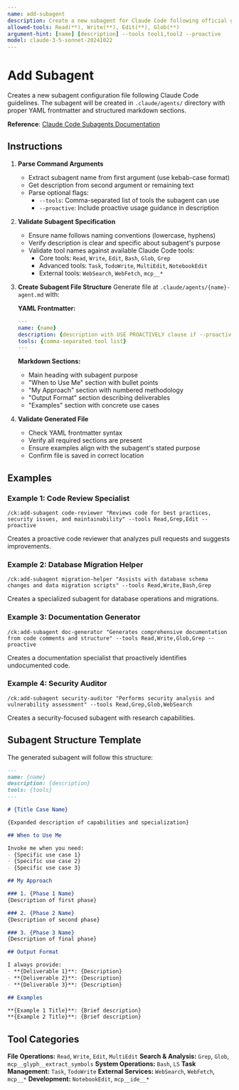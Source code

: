 ```yaml
---
name: add-subagent
description: Create a new subagent for Claude Code following official guidelines
allowed-tools: Read(**), Write(**), Edit(**), Glob(**)
argument-hint: [name] [description] --tools tool1,tool2 --proactive
model: claude-3-5-sonnet-20241022
---
```


# Add Subagent

Creates a new subagent configuration file following Claude Code guidelines. The subagent will be created in `.claude/agents/` directory with proper YAML frontmatter and structured markdown sections.

**Reference**: [Claude Code Subagents Documentation](https://docs.anthropic.com/en/docs/claude-code/sub-agents)

## Instructions

1. **Parse Command Arguments**
   - Extract subagent name from first argument (use kebab-case format)
   - Get description from second argument or remaining text
   - Parse optional flags:
     - `--tools`: Comma-separated list of tools the subagent can use
     - `--proactive`: Include proactive usage guidance in description

2. **Validate Subagent Specification**
   - Ensure name follows naming conventions (lowercase, hyphens)
   - Verify description is clear and specific about subagent's purpose
   - Validate tool names against available Claude Code tools:
     - Core tools: `Read`, `Write`, `Edit`, `Bash`, `Glob`, `Grep`
     - Advanced tools: `Task`, `TodoWrite`, `MultiEdit`, `NotebookEdit`
     - External tools: `WebSearch`, `WebFetch`, `mcp__*`

3. **Create Subagent File Structure**
   Generate file at `.claude/agents/{name}-agent.md` with:

   **YAML Frontmatter:**
   ```yaml
   ---
   name: {name}
   description: {description with USE PROACTIVELY clause if --proactive flag}
   tools: {comma-separated tool list}
   ---
   ```

   **Markdown Sections:**
   - Main heading with subagent purpose
   - "When to Use Me" section with bullet points
   - "My Approach" section with numbered methodology
   - "Output Format" section describing deliverables
   - "Examples" section with concrete use cases

4. **Validate Generated File**
   - Check YAML frontmatter syntax
   - Verify all required sections are present
   - Ensure examples align with the subagent's stated purpose
   - Confirm file is saved in correct location

## Examples

### Example 1: Code Review Specialist
```
/ck:add-subagent code-reviewer "Reviews code for best practices, security issues, and maintainability" --tools Read,Grep,Edit --proactive
```
Creates a proactive code reviewer that analyzes pull requests and suggests improvements.

### Example 2: Database Migration Helper
```
/ck:add-subagent migration-helper "Assists with database schema changes and data migration scripts" --tools Read,Write,Bash,Grep
```
Creates a specialized subagent for database operations and migrations.

### Example 3: Documentation Generator
```
/ck:add-subagent doc-generator "Generates comprehensive documentation from code comments and structure" --tools Read,Write,Glob,Grep --proactive
```
Creates a documentation specialist that proactively identifies undocumented code.

### Example 4: Security Auditor
```
/ck:add-subagent security-auditor "Performs security analysis and vulnerability assessment" --tools Read,Grep,Glob,WebSearch
```
Creates a security-focused subagent with research capabilities.

## Subagent Structure Template

The generated subagent will follow this structure:

```markdown
---
name: {name}
description: {description}
tools: {tools}
---

# {Title Case Name}

{Expanded description of capabilities and specialization}

## When to Use Me

Invoke me when you need:
- {Specific use case 1}
- {Specific use case 2}
- {Specific use case 3}

## My Approach

### 1. {Phase 1 Name}
{Description of first phase}

### 2. {Phase 2 Name}  
{Description of second phase}

### 3. {Phase 3 Name}
{Description of final phase}

## Output Format

I always provide:
- **{Deliverable 1}**: {Description}
- **{Deliverable 2}**: {Description}
- **{Deliverable 3}**: {Description}

## Examples

**{Example 1 Title}**: {Brief description}
**{Example 2 Title}**: {Brief description}
```

## Tool Categories

**File Operations:** `Read`, `Write`, `Edit`, `MultiEdit`
**Search & Analysis:** `Grep`, `Glob`, `mcp__glyph__extract_symbols`
**System Operations:** `Bash`, `LS`
**Task Management:** `Task`, `TodoWrite`
**External Services:** `WebSearch`, `WebFetch`, `mcp__*`
**Development:** `NotebookEdit`, `mcp__ide__*`